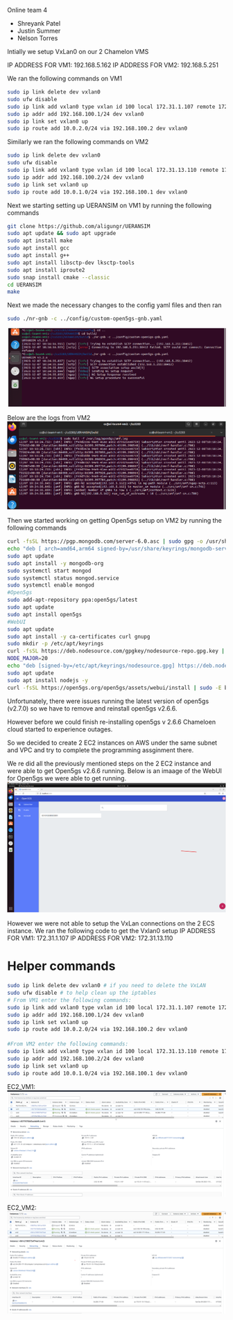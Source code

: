Online team 4
- Shreyank Patel
- Justin Summer
- Nelson Torres


Intially we setup VxLan0 on our 2 Chamelon VMS

IP ADDRESS FOR VM1: 192.168.5.162
IP ADDRESS FOR VM2: 192.168.5.251


We ran the following commands on VM1
```bash
sudo ip link delete dev vxlan0
sudo ufw disable
sudo ip link add vxlan0 type vxlan id 100 local 172.31.1.107 remote 172.31.13.110 dev eth0 dstport 4789
sudo ip addr add 192.168.100.1/24 dev vxlan0
sudo ip link set vxlan0 up
sudo ip route add 10.0.2.0/24 via 192.168.100.2 dev vxlan0
```

Similarly we ran the following commands on VM2
```bash
sudo ip link delete dev vxlan0
sudo ufw disable
sudo ip link add vxlan0 type vxlan id 100 local 172.31.13.110 remote 172.31.1.107 dev eth0 dstport 4789
sudo ip addr add 192.168.100.2/24 dev vxlan0
sudo ip link set vxlan0 up
sudo ip route add 10.0.1.0/24 via 192.168.100.1 dev vxlan0
```

Next we starting setting up UERANSIM on VM1 by running the following commands
```bash
git clone https://github.com/aligungr/UERANSIM
sudo apt update && sudo apt upgrade
sudo apt install make
sudo apt install gcc
sudo apt install g++
sudo apt install libsctp-dev lksctp-tools
sudo apt install iproute2
sudo snap install cmake --classic
cd UERANSIM
make 
```

Next we made the necessary changes to the config yaml files and then ran 
```bash
sudo ./nr-gnb -c ../config/custom-open5gs-gnb.yaml
```

![image](https://raw.githubusercontent.com/shreyVanderbilt/cs5283/main/assignment3/snapshots/MS1_UERANSIM_1.png)

Below are the logs from VM2
![image](https://raw.githubusercontent.com/shreyVanderbilt/cs5283/main/assignment3/snapshots/MS1_UERANSIM_LOG_1.png)


Then we started working on getting Open5gs setup on VM2 by running the following commands
```bash
curl -fsSL https://pgp.mongodb.com/server-6.0.asc | sudo gpg -o /usr/share/keyrings/mongodb-server-6.0.gpg --dearmor
echo "deb [ arch=amd64,arm64 signed-by=/usr/share/keyrings/mongodb-server-6.0.gpg] https://repo.mongodb.org/apt/ubuntu jammy/mongodb-org/6.0 multiverse" | sudo tee /etc/apt/sources.list.d/mongodb-org-6.0.list
sudo apt update
sudo apt install -y mongodb-org
sudo systemctl start mongod
sudo systemctl status mongod.service
sudo systemctl enable mongod
#Open5gs
sudo add-apt-repository ppa:open5gs/latest
sudo apt update
sudo apt install open5gs
#WebUI
sudo apt update
sudo apt install -y ca-certificates curl gnupg
sudo mkdir -p /etc/apt/keyrings
curl -fsSL https://deb.nodesource.com/gpgkey/nodesource-repo.gpg.key | sudo gpg --dearmor -o /etc/apt/keyrings/nodesource.gpg
NODE_MAJOR=20
echo "deb [signed-by=/etc/apt/keyrings/nodesource.gpg] https://deb.nodesource.com/node_$NODE_MAJOR.x nodistro main" | sudo tee /etc/apt/sources.list.d/nodesource.list
sudo apt update
sudo apt install nodejs -y
curl -fsSL https://open5gs.org/open5gs/assets/webui/install | sudo -E bash -
```

Unfortunately, there were issues running the latest version of open5gs (v2.7.0) so we have to remove and reinstall open5gs v2.6.6.

However before we could finish re-installing open5gs v 2.6.6 Chameloen cloud started to experience outages. 

So we decided to create 2 EC2 instances on AWS under the same subnet and VPC and try to complete the programming assginment there.

We re did all the previously mentioned steps on the 2 EC2 instance and were able to get Open5gs v2.6.6 running. Below is an imaage of the WebUI for Open5gs we were able to get running. 
![image](https://raw.githubusercontent.com/shreyVanderbilt/cs5283/main/assignment3/snapshots/Open5gs_WebUI.png)

However we were not able to setup the VxLan connections on the 2 ECS instance. We ran the following code to get the Vxlan0 setup 
IP ADDRESS FOR VM1: 172.31.1.107
IP ADDRESS FOR VM2: 172.31.13.110

# Helper commands
```bash
sudo ip link delete dev vxlan0 # if you need to delete the VxLAN
sudo ufw disable # to help clean up the iptables
# From VM1 enter the following commands:
sudo ip link add vxlan0 type vxlan id 100 local 172.31.1.107 remote 172.31.13.110 dev ens3 dstport 4789
sudo ip addr add 192.168.100.1/24 dev vxlan0
sudo ip link set vxlan0 up
sudo ip route add 10.0.2.0/24 via 192.168.100.2 dev vxlan0

#From VM2 enter the following commands:
sudo ip link add vxlan0 type vxlan id 100 local 172.31.13.110 remote 172.31.1.107 dev ens3 dstport 4789
sudo ip addr add 192.168.100.2/24 dev vxlan0
sudo ip link set vxlan0 up
sudo ip route add 10.0.1.0/24 via 192.168.100.1 dev vxlan0
```

EC2_VM1:
![image](https://github.com/shreyVanderbilt/cs5283/blob/main/assignment3/snapshots/EC2_VM1_NETWORK_SETTING.png)

EC2_VM2: 
![image](https://github.com/shreyVanderbilt/cs5283/blob/main/assignment3/snapshots/EC2_VM2_NETWORK_SETTING.png)




